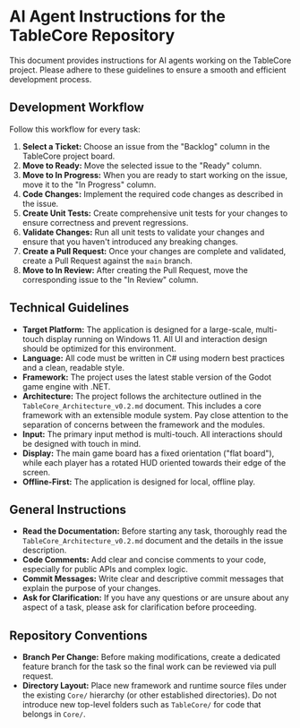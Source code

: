 # AI Agent Instructions for the TableCore Repository

This document provides instructions for AI agents working on the TableCore project. Please adhere to these guidelines to ensure a smooth and efficient development process.

## Development Workflow

Follow this workflow for every task:

1.  **Select a Ticket:** Choose an issue from the "Backlog" column in the TableCore project board.
2.  **Move to Ready:** Move the selected issue to the "Ready" column.
3.  **Move to In Progress:** When you are ready to start working on the issue, move it to the "In Progress" column.
4.  **Code Changes:** Implement the required code changes as described in the issue.
5.  **Create Unit Tests:** Create comprehensive unit tests for your changes to ensure correctness and prevent regressions.
6.  **Validate Changes:** Run all unit tests to validate your changes and ensure that you haven't introduced any breaking changes.
7.  **Create a Pull Request:** Once your changes are complete and validated, create a Pull Request against the `main` branch.
8.  **Move to In Review:** After creating the Pull Request, move the corresponding issue to the "In Review" column.

## Technical Guidelines

*   **Target Platform:** The application is designed for a large-scale, multi-touch display running on Windows 11. All UI and interaction design should be optimized for this environment.
*   **Language:** All code must be written in C# using modern best practices and a clean, readable style.
*   **Framework:** The project uses the latest stable version of the Godot game engine with .NET.
*   **Architecture:** The project follows the architecture outlined in the `TableCore_Architecture_v0.2.md` document. This includes a core framework with an extensible module system. Pay close attention to the separation of concerns between the framework and the modules.
*   **Input:** The primary input method is multi-touch. All interactions should be designed with touch in mind.
*   **Display:** The main game board has a fixed orientation ("flat board"), while each player has a rotated HUD oriented towards their edge of the screen.
*   **Offline-First:** The application is designed for local, offline play.

## General Instructions

*   **Read the Documentation:** Before starting any task, thoroughly read the `TableCore_Architecture_v0.2.md` document and the details in the issue description.
*   **Code Comments:** Add clear and concise comments to your code, especially for public APIs and complex logic.
*   **Commit Messages:** Write clear and descriptive commit messages that explain the purpose of your changes.
*   **Ask for Clarification:** If you have any questions or are unsure about any aspect of a task, please ask for clarification before proceeding.

## Repository Conventions

*   **Branch Per Change:** Before making modifications, create a dedicated feature branch for the task so the final work can be reviewed via pull request.
*   **Directory Layout:** Place new framework and runtime source files under the existing `Core/` hierarchy (or other established directories). Do not introduce new top-level folders such as `TableCore/` for code that belongs in `Core/`.
